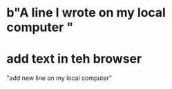 # b"A line I wrote on my local computer  " 
# add text in teh browser
"add new line on my local computer" 
